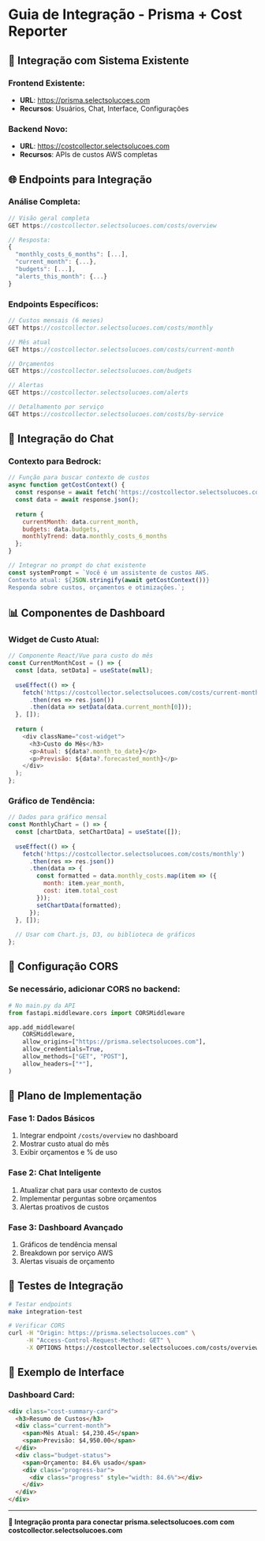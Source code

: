 # Guia de Integração - Prisma + Cost Reporter

## 🔗 Integração com Sistema Existente

### **Frontend Existente:**
- **URL**: https://prisma.selectsolucoes.com
- **Recursos**: Usuários, Chat, Interface, Configurações

### **Backend Novo:**
- **URL**: https://costcollector.selectsolucoes.com
- **Recursos**: APIs de custos AWS completas

## 🌐 Endpoints para Integração

### **Análise Completa:**
```javascript
// Visão geral completa
GET https://costcollector.selectsolucoes.com/costs/overview

// Resposta:
{
  "monthly_costs_6_months": [...],
  "current_month": {...},
  "budgets": [...],
  "alerts_this_month": {...}
}
```

### **Endpoints Específicos:**
```javascript
// Custos mensais (6 meses)
GET https://costcollector.selectsolucoes.com/costs/monthly

// Mês atual
GET https://costcollector.selectsolucoes.com/costs/current-month

// Orçamentos
GET https://costcollector.selectsolucoes.com/budgets

// Alertas
GET https://costcollector.selectsolucoes.com/alerts

// Detalhamento por serviço
GET https://costcollector.selectsolucoes.com/costs/by-service
```

## 💬 Integração do Chat

### **Contexto para Bedrock:**
```javascript
// Função para buscar contexto de custos
async function getCostContext() {
  const response = await fetch('https://costcollector.selectsolucoes.com/costs/overview');
  const data = await response.json();
  
  return {
    currentMonth: data.current_month,
    budgets: data.budgets,
    monthlyTrend: data.monthly_costs_6_months
  };
}

// Integrar no prompt do chat existente
const systemPrompt = `Você é um assistente de custos AWS.
Contexto atual: ${JSON.stringify(await getCostContext())}
Responda sobre custos, orçamentos e otimizações.`;
```

## 📊 Componentes de Dashboard

### **Widget de Custo Atual:**
```javascript
// Componente React/Vue para custo do mês
const CurrentMonthCost = () => {
  const [data, setData] = useState(null);
  
  useEffect(() => {
    fetch('https://costcollector.selectsolucoes.com/costs/current-month')
      .then(res => res.json())
      .then(data => setData(data.current_month[0]));
  }, []);
  
  return (
    <div className="cost-widget">
      <h3>Custo do Mês</h3>
      <p>Atual: ${data?.month_to_date}</p>
      <p>Previsão: ${data?.forecasted_month}</p>
    </div>
  );
};
```

### **Gráfico de Tendência:**
```javascript
// Dados para gráfico mensal
const MonthlyChart = () => {
  const [chartData, setChartData] = useState([]);
  
  useEffect(() => {
    fetch('https://costcollector.selectsolucoes.com/costs/monthly')
      .then(res => res.json())
      .then(data => {
        const formatted = data.monthly_costs.map(item => ({
          month: item.year_month,
          cost: item.total_cost
        }));
        setChartData(formatted);
      });
  }, []);
  
  // Usar com Chart.js, D3, ou biblioteca de gráficos
};
```

## 🔧 Configuração CORS

### **Se necessário, adicionar CORS no backend:**
```python
# No main.py da API
from fastapi.middleware.cors import CORSMiddleware

app.add_middleware(
    CORSMiddleware,
    allow_origins=["https://prisma.selectsolucoes.com"],
    allow_credentials=True,
    allow_methods=["GET", "POST"],
    allow_headers=["*"],
)
```

## 🎯 Plano de Implementação

### **Fase 1: Dados Básicos**
1. Integrar endpoint `/costs/overview` no dashboard
2. Mostrar custo atual do mês
3. Exibir orçamentos e % de uso

### **Fase 2: Chat Inteligente**
1. Atualizar chat para usar contexto de custos
2. Implementar perguntas sobre orçamentos
3. Alertas proativos de custos

### **Fase 3: Dashboard Avançado**
1. Gráficos de tendência mensal
2. Breakdown por serviço AWS
3. Alertas visuais de orçamento

## 🧪 Testes de Integração

```bash
# Testar endpoints
make integration-test

# Verificar CORS
curl -H "Origin: https://prisma.selectsolucoes.com" \
     -H "Access-Control-Request-Method: GET" \
     -X OPTIONS https://costcollector.selectsolucoes.com/costs/overview
```

## 📱 Exemplo de Interface

### **Dashboard Card:**
```html
<div class="cost-summary-card">
  <h3>Resumo de Custos</h3>
  <div class="current-month">
    <span>Mês Atual: $4,230.45</span>
    <span>Previsão: $4,950.00</span>
  </div>
  <div class="budget-status">
    <span>Orçamento: 84.6% usado</span>
    <div class="progress-bar">
      <div class="progress" style="width: 84.6%"></div>
    </div>
  </div>
</div>
```

---

**🔗 Integração pronta para conectar prisma.selectsolucoes.com com costcollector.selectsolucoes.com**
